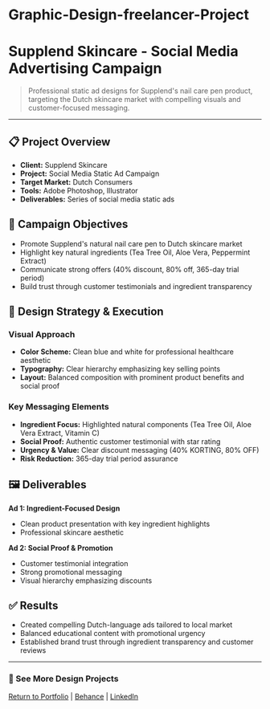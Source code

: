 # Graphic-Design-freelancer-Project

# Supplend Skincare - Social Media Advertising Campaign

> Professional static ad designs for Supplend's nail care pen product, targeting the Dutch skincare market with compelling visuals and customer-focused messaging.

---

## 📋 Project Overview

- **Client:** Supplend Skincare
- **Project:** Social Media Static Ad Campaign
- **Target Market:** Dutch Consumers
- **Tools:** Adobe Photoshop, Illustrator
- **Deliverables:** Series of social media static ads

## 🎯 Campaign Objectives

- Promote Supplend's natural nail care pen to Dutch skincare market
- Highlight key natural ingredients (Tea Tree Oil, Aloe Vera, Peppermint Extract)
- Communicate strong offers (40% discount, 80% off, 365-day trial period)
- Build trust through customer testimonials and ingredient transparency

## 🚀 Design Strategy & Execution

### Visual Approach
- **Color Scheme:** Clean blue and white for professional healthcare aesthetic
- **Typography:** Clear hierarchy emphasizing key selling points
- **Layout:** Balanced composition with prominent product benefits and social proof

### Key Messaging Elements
- **Ingredient Focus:** Highlighted natural components (Tea Tree Oil, Aloe Vera Extract, Vitamin C)
- **Social Proof:** Authentic customer testimonial with star rating
- **Urgency & Value:** Clear discount messaging (40% KORTING, 80% OFF)
- **Risk Reduction:** 365-day trial period assurance

## 🖼️ Deliverables

**Ad 1: Ingredient-Focused Design**
- Clean product presentation with key ingredient highlights
- Professional skincare aesthetic

**Ad 2: Social Proof & Promotion**
- Customer testimonial integration
- Strong promotional messaging
- Visual hierarchy emphasizing discounts

## ✅ Results

- Created compelling Dutch-language ads tailored to local market
- Balanced educational content with promotional urgency
- Established brand trust through ingredient transparency and customer reviews

---

### 🔗 See More Design Projects

[Return to Portfolio](https://github.com/yourusername) | [Behance](your-profile-link) | [LinkedIn](your-profile-link)
